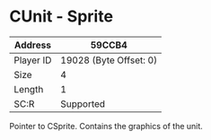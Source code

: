 #  CUnit - Sprite
Address   | 59CCB4
----------|-------------
Player ID | 19028 (Byte Offset: 0)
Size 	  | 4
Length 	  | 1
SC:R      | Supported

Pointer to CSprite. Contains the graphics of the unit.
